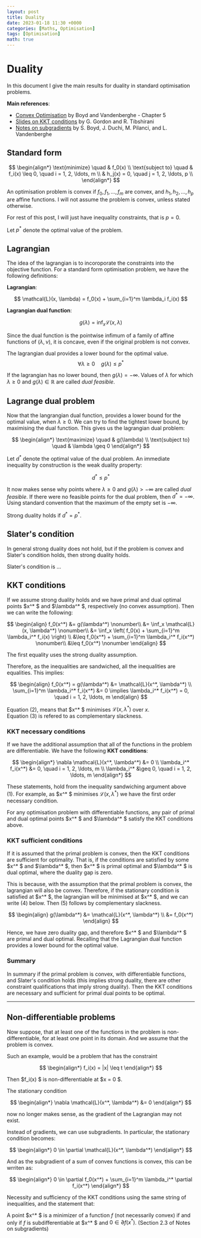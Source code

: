 ```yaml
---
layout: post
title: Duality
date: 2023-01-18 11:30 +0000
categories: [Maths, Optimisation]
tags: [Optimisation]
math: true
---
```


# Duality

In this document I give the main results for duality in standard optimisation problems.

**Main references**:
  - [Convex Optimisation](https://web.stanford.edu/~boyd/cvxbook/bv_cvxbook.pdf) by Boyd and Vandenberghe - Chapter 5
  - [Slides on KKT conditions](https://www.cs.cmu.edu/~ggordon/10725-F12/slides/16-kkt.pdf) by G. Gordon and R. Tibshirani
  - [Notes on subgradients](http://web.stanford.edu/class/ee364b/lectures/subgradients_notes.pdf) by S. Boyd, J. Duchi, M. Pilanci, and L. Vandenberghe


## Standard form

$$
\begin{align*}
\text{minimize} \quad & f_0(x) \\
\text{subject to} \quad & f_i(x) \leq 0, \quad i = 1, 2, \ldots, m \\
& h_j(x) = 0, \quad j = 1, 2, \ldots, p \\
\end{align*}
$$

An optimisation problem is convex if $f_0, f_1, \ldots, f_m$ are convex, and $h_1, h_2, \ldots, h_p$ are affine functions. I will not  assume the problem is convex, unless stated otherwise.

For rest of this post, I will just have inequality constraints, that is $p = 0$.

Let $p^*$ denote the optimal value of the problem.

## Lagrangian

The idea of the lagrangian is to incoroporate the constraints into the objective function. For a standard form optimisation problem, we have the following definitions:

**Lagrangian**:

$$
\mathcal{L}(x, \lambda) = f_0(x) + \sum_{i=1}^m \lambda_i f_i(x)
$$

**Lagrangian dual function**:

$$
g(\lambda) = \inf_x \mathcal{L}(x, \lambda)
$$

Since the dual function is the pointwise infimum of a family of affine functions of $(\lambda,\nu)$, it is concave, even if the original problem is not convex.

The lagrangian dual provides a lower bound for the optimal value.
$$\forall \lambda \geq 0 \quad g(\lambda) \leq p^*$$

If the lagrangian has no lower bound, then $g(\lambda) = -\infty$. Values of $\lambda$ for which $\lambda \geq 0$ and $g(\lambda) \in \mathbb{R}$ are called *dual feasible*. 

## Lagrange dual problem

Now that the langrangian dual function, provides a lower bound for the optimal value, when $\lambda \geq 0$. We can try to find the tightest lower bound, by maximising the dual function. This gives us the lagrangian dual problem:

$$
\begin{align*}
\text{maximize} \quad & g(\lambda) \\
\text{subject to} \quad & \lambda \geq 0
\end{align*}
$$

Let $d^*$ denote the optimal value of the dual problem. An immediate inequality by construction is the weak duality property:

 $$d^* \leq p^*$$

 It now makes sense why points where $\lambda \geq 0$ and $g(\lambda) > -\infty$ are called *dual feasible*. If there were no feasible points for the dual problem, then $d^* = -\infty$. Using standard convention that the maximum of the empty set is $-\infty$.

 Strong duality holds if $d^* = p^*$. 

## Slater's condition

In general strong duality does not hold, but if the problem is convex and Slater's condition holds, then strong duality holds. 

Slater's condition is ...

## KKT conditions

If we assume strong duality holds and we have primal and dual optimal points $x^* $ and $\lambda^* $, respectively (no convex assumption). Then we can write the following: 

$$
\begin{align}
f_0(x^*) &= g(\lambda^*) \nonumber\\
&= \inf_x \mathcal{L}(x, \lambda^*) \nonumber\\
&= \inf_x \left( f_0(x) + \sum_{i=1}^m \lambda_i^* f_i(x) \right) \\
&\leq f_0(x^*) + \sum_{i=1}^m \lambda_i^* f_i(x^*) \nonumber\\
&\leq f_0(x^*) \nonumber
\end{align}
$$

The first equality uses the strong duality assumption.

Therefore, as the inequalities are sandwiched, all the inequalities are equalities. This implies:


$$
\begin{align}
f_0(x^*) = g(\lambda^*) &= \mathcal{L}(x^*, \lambda^*) \\
\sum_{i=1}^m \lambda_i^* f_i(x^*) &= 0 \implies \lambda_i^* f_i(x^*) = 0, \quad i = 1, 2, \ldots, m
\end{align}
$$

Equation $(2)$, means that $x^* $ minimises $\mathcal{L}(x, \lambda^*)$ over $x$.  
Equation $(3)$ is refered to as complementary slackness.


### KKT necessary conditions

If we have the additional assumption that all of the functions in the problem are differentiable. We have the following **KKT conditions**:

$$
\begin{align*}
\nabla \mathcal{L}(x^*, \lambda^*) &= 0 \\
\lambda_i^* f_i(x^*) &= 0, \quad i = 1, 2, \ldots, m \\
\lambda_i^* &\geq 0, \quad i = 1, 2, \ldots, m
\end{align*}
$$

These statements, hold from the inequality sandwiching argument above $(1)$. For example, as $x^* $ minimises $\mathcal{L}(x, \lambda^* )$ we have the first order necessary condition.

For any optimisation problem with differentiable functions, any pair of primal and dual optimal points $x^* $ and $\lambda^* $ satisfy the KKT conditions above.


### KKT sufficient conditions

If it is assumed that the primal problem is convex, then the KKT conditions are sufficient for optimality. That is, if the conditions are satisfied by some $x^* $ and $\lambda^* $, then $x^* $ is primal optimal and $\lambda^* $ is dual optimal, where the duality gap is zero.

This is because, with the assumption that the primal problem is convex, the lagrangian will also be convex. Therefore, if the stationary condition is satisfied at $x^* $, the lagrangian will be minimised at $x^* $, and we can write $(4)$ below. Then $(5)$ follows by complementary slackness.

$$
\begin{align}
g(\lambda^*) &= \mathcal{L}(x^*, \lambda^*) \\
&= f_0(x^*)
\end{align}
$$

Hence, we have zero duality gap, and therefore $x^* $ and $\lambda^* $ are primal and dual optimal. Recalling that the Lagrangian dual function provides a lower bound for the optimal value.


### Summary

In summary if the primal problem is convex, with differentiable functions, and Slater's condition holds (this implies strong duality, there are other constraint qualifications that imply strong duality). Then the KKT conditions are necessary and sufficient for primal dual points to be optimal. 

***


## Non-differentiable problems

Now suppose, that at least one of the functions in the problem is non-differentiable, for at least one point in its domain. And we assume that the problem is convex. 

Such an example, would be a problem that has the constraint

$$
\begin{align*}
f_i(x) = |x| \leq t
\end{align*}
$$

Then $f_i(x) $ is non-differentiable at $x = 0 $.

The stationary condition

$$
\begin{align*}
\nabla \mathcal{L}(x^*, \lambda^*) &= 0
\end{align*}
$$

now no longer makes sense, as the gradient of the Lagrangian may not exist.

Instead of gradients, we can use subgradients. In particular, the stationary condition becomes:

$$
\begin{align*}
0 \in \partial \mathcal{L}(x^*, \lambda^*)
\end{align*}
$$

And as the subgradient of a sum of convex functions is convex, this can be wrriten as:

$$
\begin{align*}
0 \in \partial f_0(x^*) + \sum_{i=1}^m \lambda_i^* \partial f_i(x^*)
\end{align*}
$$

Necessity and sufficiency of the KKT conditions using the same string of inequalities, and the statement that:

A point $x^* $ is a minimizer of a function $f$ (not necessarily convex) if and only if $f$ is subdifferentiable at $x^* $ and $0 \in \partial f(x^* )$. (Section 2.3 of Notes on subgradients)

